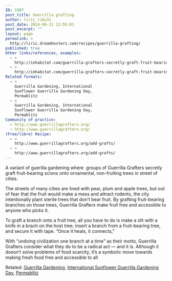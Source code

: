 ```yaml
---
ID: 1907
post_title: Guerrilla grafting
author: liric_ri6u3i
post_date: 2014-08-31 12:55:01
post_excerpt: ""
layout: page
permalink: >
  http://liric.dreamhosters.com/recipes/guerrilla-grafting/
published: true
Other links/references, examples:
  - >
    http://inhabitat.com/guerrilla-grafters-secretly-graft-fruit-bearing-branches-onto-san-francisco-trees/
  - >
    http://inhabitat.com/guerrilla-grafters-secretly-graft-fruit-bearing-branches-onto-san-francisco-trees/
Related formats:
  - >
    Guerrilla Gardening, International
    Sunflower Guerrilla Gardening Day,
    Permablitz
  - >
    Guerrilla Gardening, International
    Sunflower Guerrilla Gardening Day,
    Permablitz
Community of practice:
  - http://www.guerrillagrafters.org/
  - http://www.guerrillagrafters.org/
(Free/libre) Recipe:
  - >
    http://www.guerrillagrafters.org/add-grafts/
  - >
    http://www.guerrillagrafters.org/add-grafts/
---
```

A variant of guerilla gardening where  groups of Guerrilla Grafters secretly graft fruit-bearing scions onto ornamental, non-fruiting trees in street of cities.

The streets of many cities are lined with pear, plum and apple trees, but out of fear that the fruit would make a mess and attract rodents, the city intentionally plant sterile trees that don’t bear fruit. By grafting fruit-bearing branches on those trees, Guerrilla Grafters make fruit free and accessible to anyone who picks it.

To graft a branch onto a fruit tree, all you have to do is make a slit with a knife in a brach on the host tree; insert a branch from a fruit-bearing tree, and secure it with tape. “Once it heals, it connects,”

With “undoing civilization one branch at a time” as their motto, Guerrilla Grafters consider what they do to be a radical act — and it is. Although it doesn’t solve problems of food scarcity, it’s a symbolic move towards making fresh food free and accessible to all

Related: <a title="Guerilla Gardening #Ops" href="http://www.co-creative-recipes.cc/recipes/guerilla-gardening-ops/">Guerrilla Gardening</a>, <a title="International Sunflower Guerrilla Gardening Day" href="http://www.co-creative-recipes.cc/recipes/international-sunflower-guerrilla-gardening-day/">International Sunflower Guerrilla Gardening Day</a>, <a title="Permablitz" href="http://www.co-creative-recipes.cc/recipes/permablitz/">Permablitz</a>